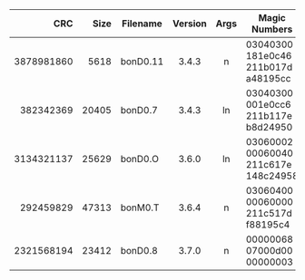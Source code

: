 |        CRC |  Size | Filename | Version | Args | Magic Numbers                        |
| ---------: | ----: | -------- | :-----: | :--: | ------------------------------------ |
| 3878981860 |  5618 | bonD0.11 |  3.4.3  |  n   | 03040300 181e0c46 211b017d a48195cc  |
|  382342369 | 20405 | bonD0.7  |  3.4.3  |  ln  | 03040300 001e0cc6 211b117e b8d24950  |
| 3134321137 | 25629 | bonD0.O  |  3.6.0  |  ln  | 03060002 00060040 211c617e 148c24958 |
|  292459829 | 47313 | bonM0.T  |  3.6.4  |  n   | 03060400 00060000 211c517d f88195c4  |
| 2321568194 | 23412 | bonD0.8  |  3.7.0  |  n   | 00000068 07000d00 00000003           |

